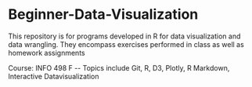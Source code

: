 # Beginner-Data-Visualization
This repository is for programs developed in R for data visualization and data wrangling. 
They encompass exercises performed in class as well as homework assignments

Course: INFO 498 F -- Topics include Git, R, D3, Plotly, R Markdown, Interactive Datavisualization
